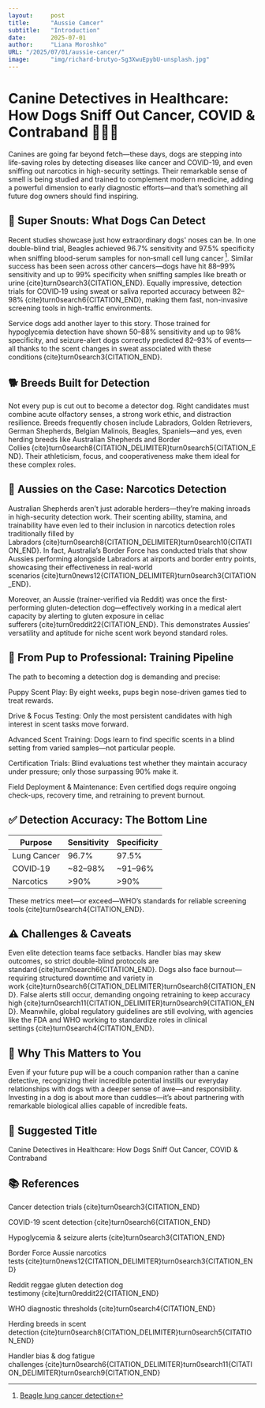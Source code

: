 ```yaml
---
layout:     post 
title:      "Aussie Camcer"
subtitle:   "Introduction"
date:       2025-07-01
author:     "Liana Moroshko"
URL: "/2025/07/01/aussie-cancer/"
image:      "img/richard-brutyo-Sg3XwuEpybU-unsplash.jpg"
---
```


# Canine Detectives in Healthcare: How Dogs Sniff Out Cancer, COVID & Contraband 🐶🕵️‍♂️
Canines are going far beyond fetch—these days, dogs are stepping into life-saving roles by detecting diseases like cancer and COVID-19, and even sniffing out narcotics in high-security settings. Their remarkable sense of smell is being studied and trained to complement modern medicine, adding a powerful dimension to early diagnostic efforts—and that’s something all future dog owners should find inspiring.

## 🧪 Super Snouts: What Dogs Can Detect
Recent studies showcase just how extraordinary dogs' noses can be. In one double-blind trial, Beagles achieved 96.7% sensitivity and 97.5% specificity when sniffing blood-serum samples for non‑small cell lung cancer [^1]. Similar success has been seen across other cancers—dogs have hit 88–99% sensitivity and up to 99% specificity when sniffing samples like breath or urine {cite}turn0search3{CITATION_END}. Equally impressive, detection trials for COVID‑19 using sweat or saliva reported accuracy between 82–98% {cite}turn0search6{CITATION_END}, making them fast, non-invasive screening tools in high-traffic environments.

Service dogs add another layer to this story. Those trained for hypoglycemia detection have shown 50–88% sensitivity and up to 98% specificity, and seizure-alert dogs correctly predicted 82–93% of events—all thanks to the scent changes in sweat associated with these conditions {cite}turn0search3{CITATION_END}.

## 🐕 Breeds Built for Detection
Not every pup is cut out to become a detector dog. Right candidates must combine acute olfactory senses, a strong work ethic, and distraction resilience. Breeds frequently chosen include Labradors, Golden Retrievers, German Shepherds, Belgian Malinois, Beagles, Spaniels—and yes, even herding breeds like Australian Shepherds and Border Collies {cite}turn0search8{CITATION_DELIMITER}turn0search5{CITATION_END}. Their athleticism, focus, and cooperativeness make them ideal for these complex roles.

## 🧭 Aussies on the Case: Narcotics Detection
Australian Shepherds aren’t just adorable herders—they’re making inroads in high-security detection work. Their scenting ability, stamina, and trainability have even led to their inclusion in narcotics detection roles traditionally filled by Labradors {cite}turn0search8{CITATION_DELIMITER}turn0search10{CITATION_END}. In fact, Australia’s Border Force has conducted trials that show Aussies performing alongside Labradors at airports and border entry points, showcasing their effectiveness in real-world scenarios {cite}turn0news12{CITATION_DELIMITER}turn0search3{CITATION_END}.

Moreover, an Aussie (trainer-verified via Reddit) was once the first-performing gluten-detection dog—effectively working in a medical alert capacity by alerting to gluten exposure in celiac sufferers {cite}turn0reddit22{CITATION_END}. This demonstrates Aussies’ versatility and aptitude for niche scent work beyond standard roles.

## 🐾 From Pup to Professional: Training Pipeline
The path to becoming a detection dog is demanding and precise:

Puppy Scent Play: By eight weeks, pups begin nose-driven games tied to treat rewards.

Drive & Focus Testing: Only the most persistent candidates with high interest in scent tasks move forward.

Advanced Scent Training: Dogs learn to find specific scents in a blind setting from varied samples—not particular people.

Certification Trials: Blind evaluations test whether they maintain accuracy under pressure; only those surpassing 90% make it.

Field Deployment & Maintenance: Even certified dogs require ongoing check-ups, recovery time, and retraining to prevent burnout.

## ✅ Detection Accuracy: The Bottom Line

| Purpose |	Sensitivity	| Specificity |
|---------|-------------|-------------|
| Lung Cancer |	96.7% |	97.5% |
| COVID‑19 |	~82–98% |	~91–96% |
| Narcotics	| >90% | >90% |

These metrics meet—or exceed—WHO’s standards for reliable screening tools {cite}turn0search4{CITATION_END}.

## ⚠️ Challenges & Caveats
Even elite detection teams face setbacks. Handler bias may skew outcomes, so strict double-blind protocols are standard {cite}turn0search6{CITATION_END}. Dogs also face burnout—requiring structured downtime and variety in work {cite}turn0search6{CITATION_DELIMITER}turn0search8{CITATION_END}. False alerts still occur, demanding ongoing retraining to keep accuracy high {cite}turn0search11{CITATION_DELIMITER}turn0search9{CITATION_END}. Meanwhile, global regulatory guidelines are still evolving, with agencies like the FDA and WHO working to standardize roles in clinical settings {cite}turn0search4{CITATION_END}.

## 🐶 Why This Matters to You
Even if your future pup will be a couch companion rather than a canine detective, recognizing their incredible potential instills our everyday relationships with dogs with a deeper sense of awe—and responsibility. Investing in a dog is about more than cuddles—it’s about partnering with remarkable biological allies capable of incredible feats.

## 🔖 Suggested Title
Canine Detectives in Healthcare: How Dogs Sniff Out Cancer, COVID & Contraband

## 📚 References
[^1]:[Beagle lung cancer detection](https://osteopathic.org/2019/06/17/cancer-sniffing-dogs-97-accurate-in-identifying-lung-cancer-according-to-study-in-the-journal-of-the-american-osteopathic-association/)

Cancer detection trials {cite}turn0search3{CITATION_END}

COVID-19 scent detection {cite}turn0search6{CITATION_END}

Hypoglycemia & seizure alerts {cite}turn0search3{CITATION_END}

Border Force Aussie narcotics tests {cite}turn0news12{CITATION_DELIMITER}turn0search3{CITATION_END}

Reddit reggae gluten detection dog testimony {cite}turn0reddit22{CITATION_END}

WHO diagnostic thresholds {cite}turn0search4{CITATION_END}

Herding breeds in scent detection {cite}turn0search8{CITATION_DELIMITER}turn0search5{CITATION_END}

Handler bias & dog fatigue challenges {cite}turn0search6{CITATION_DELIMITER}turn0search11{CITATION_DELIMITER}turn0search9{CITATION_END}

